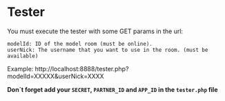 # Tester

You must execute the tester with some GET params in the url:

    modelId: ID of the model room (must be online).
    userNick: The username that you want to use in the room. (must be available)

Example: http://localhost:8888/tester.php?modelId=XXXXX&userNick=XXXX

**Don´t forget add your `SECRET`, `PARTNER_ID` and `APP_ID` in the `tester.php` file**